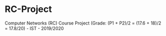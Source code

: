 # RC-Project
Computer Networks (RC) Course Project (Grade: (P1 + P2)/2 = (17.6 + 18)/2 = 17.8/20) - IST - 2019/2020

